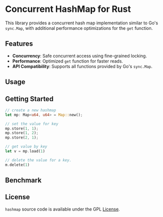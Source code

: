 # Concurrent HashMap for Rust

This library provides a concurrent hash map implementation similar to Go's `sync.Map`, with additional performance optimizations for the `get` function.

## Features

- **Concurrency**: Safe concurrent access using fine-grained locking.
- **Performance**: Optimized `get` function for faster reads.
- **API Compatibility**: Supports all functions provided by Go's `sync.Map`.

## Usage


## Getting Started

```rust
// create a new hashmap
let mp: Map<u64, u64> = Map::new();

// set the value for key
mp.store(1, 1);
mp.store(1, 2);
mp.store(2, 1);

// get value by key
let v = mp.load(1)

// delete the value for a key.
m.delete(1)
```

## Benchmark

## License

`hashmap` source code is available under the GPL [License](/LICENSE).
